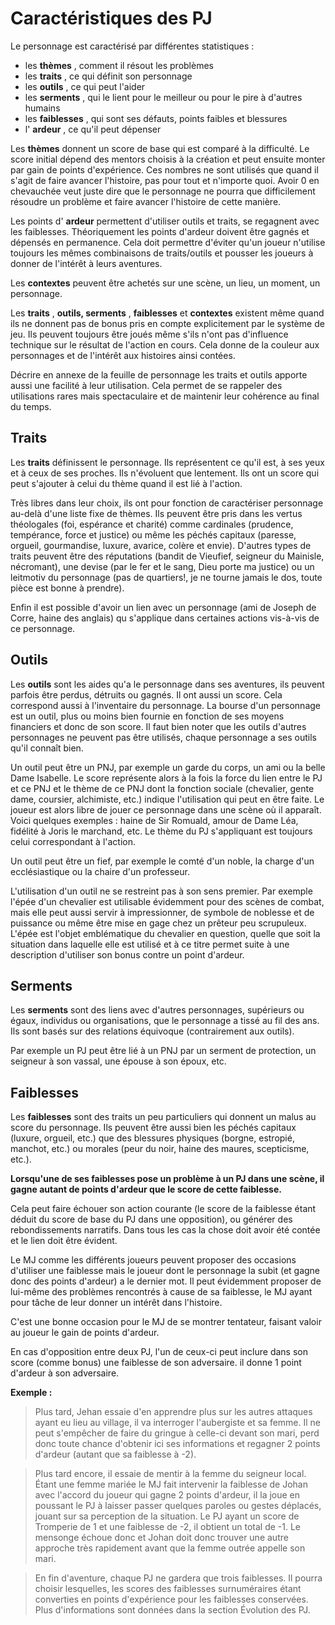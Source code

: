 # Caractéristiques des PJ

Le personnage est caractérisé par différentes statistiques :

- les **thèmes** , comment il résout les problèmes
- les **traits** , ce qui définit son personnage
- les **outils** , ce qui peut l'aider
- les **serments** , qui le lient pour le meilleur ou pour le pire à d'autres humains
- les **faiblesses** , qui sont ses défauts, points faibles et blessures
- l' **ardeur** , ce qu'il peut dépenser

Les **thèmes** donnent un score de base qui est comparé à la difficulté. Le score initial dépend des mentors choisis à la création et peut ensuite monter par gain de points d'expérience. Ces nombres ne sont utilisés que quand il s'agit de faire avancer l'histoire, pas pour tout et n'importe quoi. Avoir 0 en chevauchée veut juste dire que le personnage ne pourra que difficilement résoudre un problème et faire avancer l'histoire de cette manière.

Les points d' **ardeur** permettent d'utiliser outils et traits, se regagnent avec les faiblesses. Théoriquement les points d'ardeur doivent être gagnés et dépensés en permanence. Cela doit permettre d'éviter qu'un joueur n'utilise toujours les mêmes combinaisons de traits/outils et pousser les joueurs à donner de l'intérêt à leurs aventures.

Les **contextes** peuvent être achetés sur une scène, un lieu, un moment, un personnage.

Les **traits** , **outils, serments** , **faiblesses** et **contextes** existent même quand ils ne donnent pas de bonus pris en compte explicitement par le système de jeu. Ils peuvent toujours être joués même s'ils n'ont pas d'influence technique sur le résultat de l'action en cours. Cela donne de la couleur aux personnages et de l'intérêt aux histoires ainsi contées.

Décrire en annexe de la feuille de personnage les traits et outils apporte aussi une facilité à leur utilisation. Cela permet de se rappeler des utilisations rares mais spectaculaire et de maintenir leur cohérence au final du temps.

## Traits

Les **traits** définissent le personnage. Ils représentent ce qu'il est, à ses yeux et à ceux de ses proches. Ils n'évoluent que lentement. Ils ont un score qui peut s'ajouter à celui du thème quand il est lié à l'action.

Très libres dans leur choix, ils ont pour fonction de caractériser personnage au-delà d'une liste fixe de thèmes. Ils peuvent être pris dans les vertus théologales (foi, espérance et charité) comme cardinales (prudence, tempérance, force et justice) ou même les péchés capitaux (paresse, orgueil, gourmandise, luxure, avarice, colère et envie). D'autres types de traits peuvent être des réputations (bandit de Vieufief, seigneur du Mainisle, nécromant), une devise (par le fer et le sang, Dieu porte ma justice) ou un leitmotiv du personnage (pas de quartiers!, je ne tourne jamais le dos, toute pièce est bonne à prendre).

Enfin il est possible d'avoir un lien avec un personnage (ami de Joseph de Corre, haine des anglais) qu s'applique dans certaines actions vis-à-vis de ce personnage.

## Outils

Les **outils** sont les aides qu'a le personnage dans ses aventures, ils peuvent parfois être perdus, détruits ou gagnés. Il ont aussi un score. Cela correspond aussi à l'inventaire du personnage. La bourse d'un personnage est un outil, plus ou moins bien fournie en fonction de ses moyens financiers et donc de son score. Il faut bien noter que les outils d'autres personnages ne peuvent pas être utilisés, chaque personnage a ses outils qu'il connaît bien.

Un outil peut être un PNJ, par exemple un garde du corps, un ami ou la belle Dame Isabelle. Le score représente alors à la fois la force du lien entre le PJ et ce PNJ et le thème de ce PNJ dont la fonction sociale (chevalier, gente dame, coursier, alchimiste, etc.) indique l'utilisation qui peut en être faite. Le joueur est alors libre de jouer ce personnage dans une scène où il apparaît. Voici quelques exemples : haine de Sir Romuald, amour de Dame Léa, fidélité à Joris le marchand, etc. Le thème du PJ s'appliquant est toujours celui correspondant à l'action.

Un outil peut être un fief, par exemple le comté d'un noble, la charge d'un ecclésiastique ou la chaire d'un professeur.

L'utilisation d'un outil ne se restreint pas à son sens premier. Par exemple l'épée d'un chevalier est utilisable évidemment pour des scènes de combat, mais elle peut aussi servir à impressionner, de symbole de noblesse et de puissance ou même être mise en gage chez un prêteur peu scrupuleux. L'épée est l'objet emblématique du chevalier en question, quelle que soit la situation dans laquelle elle est utilisé et à ce titre permet suite à une description d'utiliser son bonus contre un point d'ardeur.

## Serments

Les **serments** sont des liens avec d'autres personnages, supérieurs ou égaux, individus ou organisations, que le personnage a tissé au fil des ans. Ils sont basés sur des relations équivoque (contrairement aux outils).

Par exemple un PJ peut être lié à un PNJ par un serment de protection, un seigneur à son vassal, une épouse à son époux, etc.

## Faiblesses

Les **faiblesses** sont des traits un peu particuliers qui donnent un malus au score du personnage. Ils peuvent être aussi bien les péchés capitaux (luxure, orgueil, etc.) que des blessures physiques (borgne, estropié, manchot, etc.) ou morales (peur du noir, haine des maures, scepticisme, etc.).

**Lorsqu'une de ses faiblesses pose un problème à un PJ dans une scène, il gagne autant de points d'ardeur que le score de cette faiblesse.**

Cela peut faire échouer son action courante (le score de la faiblesse étant déduit du score de base du PJ dans une opposition), ou générer des rebondissements narratifs. Dans tous les cas la chose doit avoir été contée et le lien doit être évident.

Le MJ comme les différents joueurs peuvent proposer des occasions d'utiliser une faiblesse mais le joueur dont le personnage la subit (et gagne donc des points d'ardeur) a le dernier mot. Il peut évidemment proposer de lui-même des problèmes rencontrés à cause de sa faiblesse, le MJ ayant pour tâche de leur donner un intérêt dans l'histoire.

C'est une bonne occasion pour le MJ de se montrer tentateur, faisant valoir au joueur le gain de points d'ardeur.

En cas d'opposition entre deux PJ, l'un de ceux-ci peut inclure dans son score (comme bonus) une faiblesse de son adversaire. il donne 1 point d'ardeur à son adversaire.

**Exemple :**

> Plus tard, Jehan essaie d'en apprendre plus sur les autres attaques ayant eu lieu au village, il va interroger l'aubergiste et sa femme. Il ne peut s'empêcher de faire du gringue à celle-ci devant son mari, perd donc toute chance d'obtenir ici ses informations et regagner 2 points d'ardeur (autant que sa faiblesse à -2).

> Plus tard encore, il essaie de mentir à la femme du seigneur local. Étant une femme mariée le MJ fait intervenir la faiblesse de Johan avec l'accord du joueur qui gagne 2 points d'ardeur, il la joue en poussant le PJ à laisser passer quelques paroles ou gestes déplacés, jouant sur sa perception de la situation. Le PJ ayant un score de Tromperie de 1 et une faiblesse de -2, il obtient un total de -1. Le mensonge échoue donc et Johan doit donc trouver une autre approche très rapidement avant que la femme outrée appelle son mari.

> En fin d'aventure, chaque PJ ne gardera que trois faiblesses. Il pourra choisir lesquelles, les scores des faiblesses surnuméraires étant converties en points d'expérience pour les faiblesses conservées. Plus d'informations sont données dans la section Évolution des PJ.

